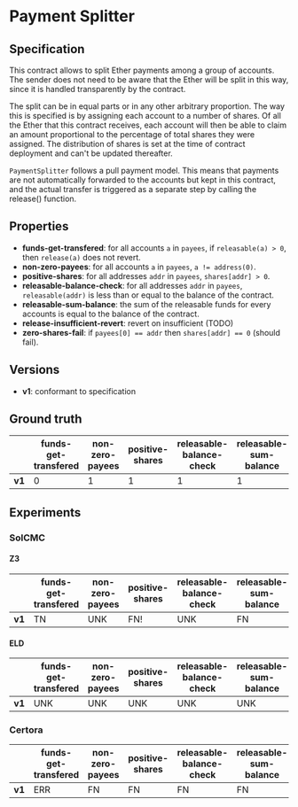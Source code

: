 # Payment Splitter

## Specification
This contract allows to split Ether payments among a group of accounts. The sender does not need to be aware that the Ether will be split in this way, since it is handled transparently by the contract.

The split can be in equal parts or in any other arbitrary proportion. The way this is specified is by assigning each account to a number of shares. Of all the Ether that this contract receives, each account will then be able to claim an amount proportional to the percentage of total shares they were assigned. The distribution of shares is set at the time of contract deployment and can't be updated thereafter.

 `PaymentSplitter` follows a pull payment model. This means that payments are not automatically forwarded to the accounts but kept in this contract, and the actual transfer is triggered as a separate step by calling the release() function.

## Properties
- **funds-get-transfered**: for all accounts `a` in `payees`, if `releasable(a) > 0`, then `release(a)` does not revert.
- **non-zero-payees**:  for all accounts `a` in `payees`, `a != address(0)`.
- **positive-shares**:  for all addresses `addr` in `payees`, `shares[addr] > 0`.
- **releasable-balance-check**:  for all addresses `addr` in `payees`, `releasable(addr)` is less than or equal to the balance of the contract.
- **releasable-sum-balance**:  the sum of the releasable funds for every accounts is equal to the balance of the contract.
- **release-insufficient-revert**:  revert on insufficient (TODO)
- **zero-shares-fail**:  if `payees[0] == addr` then `shares[addr] == 0` (should fail).

## Versions
- **v1**: conformant to specification

## Ground truth
|        | funds-get-transfered        | non-zero-payees             | positive-shares             | releasable-balance-check    | releasable-sum-balance      | release-insufficient-revert | zero-shares-fail            |
|--------|-----------------------------|-----------------------------|-----------------------------|-----------------------------|-----------------------------|-----------------------------|-----------------------------|
| **v1** | 0                           | 1                           | 1                           | 1                           | 1                           | 1                           | 0                           |
 

## Experiments
### SolCMC
#### Z3
|        | funds-get-transfered        | non-zero-payees             | positive-shares             | releasable-balance-check    | releasable-sum-balance      | release-insufficient-revert | zero-shares-fail            |
|--------|-----------------------------|-----------------------------|-----------------------------|-----------------------------|-----------------------------|-----------------------------|-----------------------------|
| **v1** | TN                          | UNK                         | FN!                         | UNK                         | FN                          | ERR                         | TN                          |
 

#### ELD
|        | funds-get-transfered        | non-zero-payees             | positive-shares             | releasable-balance-check    | releasable-sum-balance      | release-insufficient-revert | zero-shares-fail            |
|--------|-----------------------------|-----------------------------|-----------------------------|-----------------------------|-----------------------------|-----------------------------|-----------------------------|
| **v1** | UNK                         | UNK                         | UNK                         | UNK                         | UNK                         | ERR                         | UNK                         |
 


### Certora
|        | funds-get-transfered        | non-zero-payees             | positive-shares             | releasable-balance-check    | releasable-sum-balance      | release-insufficient-revert | zero-shares-fail            |
|--------|-----------------------------|-----------------------------|-----------------------------|-----------------------------|-----------------------------|-----------------------------|-----------------------------|
| **v1** | ERR                         | FN                          | FN                          | FN                          | FN                          | ERR                         | TN                          |
 

